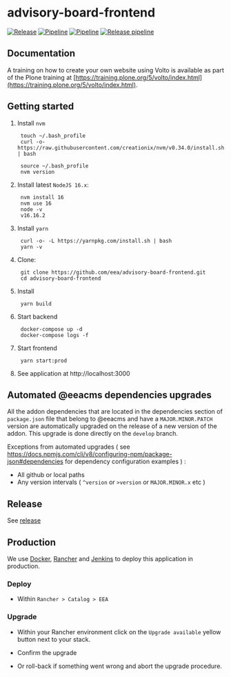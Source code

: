 # advisory-board-frontend

[![Release](https://img.shields.io/github/v/release/eea/advisory-board-frontend?sort=semver)](https://github.com/eea/advisory-board-frontend/releases)
[![Pipeline](https://ci.eionet.europa.eu/buildStatus/icon?job=volto%2Fadvisory-board-frontend%2Fmaster&subject=master)](https://ci.eionet.europa.eu/view/Github/job/volto/job/advisory-board-frontend/job/master/lastBuild/display/redirect)
[![Pipeline](https://ci.eionet.europa.eu/buildStatus/icon?job=volto%2Fadvisory-board-frontend%2Fdevelop&subject=develop)](https://ci.eionet.europa.eu/view/Github/job/volto/job/advisory-board-frontend/job/develop/lastBuild/display/redirect)
[![Release pipeline](https://ci.eionet.europa.eu/buildStatus/icon?job=volto%2Fadvisory-board-frontend%2F1.12.0&build=last&subject=release%20v1.12.0%20pipeline)](https://ci.eionet.europa.eu/view/Github/job/volto/job/advisory-board-frontend/job/1.12.0/lastBuild/display/redirect/)


## Documentation

A training on how to create your own website using Volto is available as part of the Plone training at [https://training.plone.org/5/volto/index.html](https://training.plone.org/5/volto/index.html).


## Getting started

1. Install `nvm`

        touch ~/.bash_profile
        curl -o- https://raw.githubusercontent.com/creationix/nvm/v0.34.0/install.sh | bash

        source ~/.bash_profile
        nvm version

1. Install latest `NodeJS 16.x`:

        nvm install 16
        nvm use 16
        node -v
        v16.16.2

1. Install `yarn`

        curl -o- -L https://yarnpkg.com/install.sh | bash
        yarn -v

1. Clone:

        git clone https://github.com/eea/advisory-board-frontend.git
        cd advisory-board-frontend

1. Install

        yarn build

1. Start backend

        docker-compose up -d
        docker-compose logs -f

1. Start frontend

        yarn start:prod

1. See application at http://localhost:3000

## Automated @eeacms dependencies upgrades

All the addon dependencies that are located in the dependencies section of `package.json` file that belong to @eeacms and have a `MAJOR.MINOR.PATCH` version are automatically upgraded on the release of a new version of the addon. This upgrade is done directly on the `develop` branch.

Exceptions from automated upgrades ( see https://docs.npmjs.com/cli/v8/configuring-npm/package-json#dependencies for dependency configuration examples ) :
* All github or local paths
* Any version intervals ( `^version` or `>version` or `MAJOR.MINOR.x` etc )

## Release

See [release](https://github.com/eea/ims-frontend/tree/master/RELEASE.md)

## Production

We use [Docker](https://www.docker.com/), [Rancher](https://rancher.com/) and [Jenkins](https://jenkins.io/) to deploy this application in production.

### Deploy

* Within `Rancher > Catalog > EEA`

### Upgrade

* Within your Rancher environment click on the `Upgrade available` yellow button next to your stack.

* Confirm the upgrade

* Or roll-back if something went wrong and abort the upgrade procedure.
